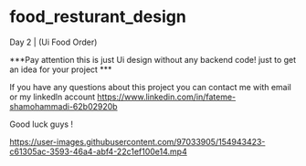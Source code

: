 # food_resturant_design

Day 2 | (Ui Food Order)

***Pay attention this is just Ui design without any backend code! just to get an idea for your project ***

If you have any questions about this project you can contact me with email or my linkedln account https://www.linkedin.com/in/fateme-shamohammadi-62b02920b

Good luck guys !

https://user-images.githubusercontent.com/97033905/154943423-c61305ac-3593-46a4-abf4-22c1ef100e14.mp4

